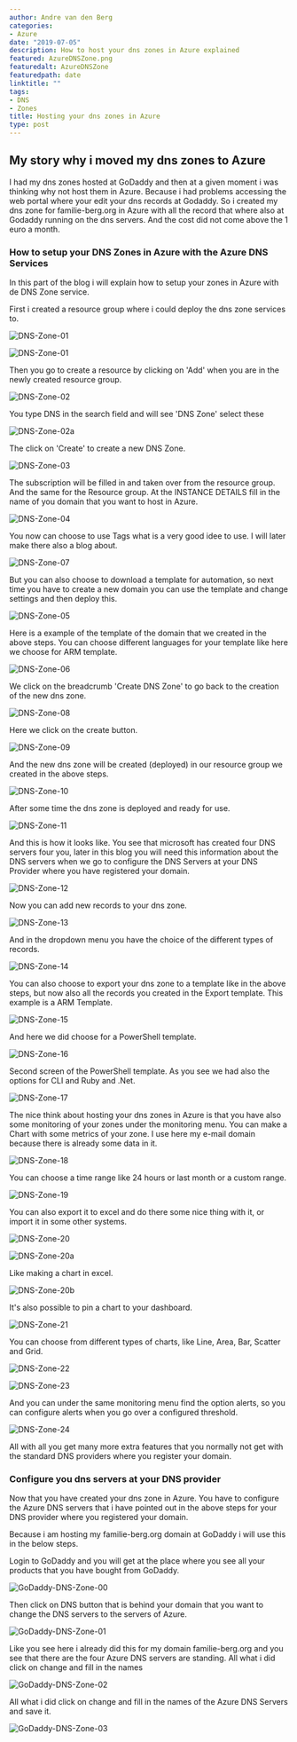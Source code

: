 ```yaml
---
author: Andre van den Berg
categories:
- Azure
date: "2019-07-05"
description: How to host your dns zones in Azure explained
featured: AzureDNSZone.png
featuredalt: AzureDNSZone
featuredpath: date
linktitle: ""
tags:
- DNS
- Zones
title: Hosting your dns zones in Azure
type: post
---
```


## My story why i moved my dns zones to Azure

I had my dns zones hosted at GoDaddy and then at a given moment i was thinking why not host them in Azure. Because i had problems accessing the web portal where your edit your dns records at Godaddy. So i created my dns zone for familie-berg.org in Azure with all the record that where also at Godaddy running on the dns servers. And the cost did not come above the 1 euro a month.

### How to setup your DNS Zones in Azure with the Azure DNS Services

In this part of the blog i will explain how to setup your zones in Azure with de DNS Zone service.

First i created a resource group where i could deploy the dns zone services to.

![DNS-Zone-01](images/Azure-DNS-Zone-000.png "DNS-Zone-00")

![DNS-Zone-01](images/Azure-DNS-Zone-001.png "DNS-Zone-01")

Then you go to create a resource by clicking on 'Add' when you are in the newly created resource group.

![DNS-Zone-02](images/Azure-DNS-Zone-002.png "DNS-Zone-02")

You type DNS in the search field and will see 'DNS Zone' select these

![DNS-Zone-02a](images/DNS-Zone-002.png "DNS-Zone-02a")

The click on 'Create' to create a new DNS Zone.

![DNS-Zone-03](images/Azure-DNS-Zone-003.png "DNS-Zone-03")

The subscription will be filled in and taken over from the resource group. And the same for the Resource group. At the INSTANCE DETAILS fill in the name of you domain that you want to host in Azure.

![DNS-Zone-04](images/Azure-DNS-Zone-004.png "DNS-Zone-04")

You now can choose to use Tags what is a very good idee to use. I will later make there also a blog about. 

![DNS-Zone-07](images/Azure-DNS-Zone-007.png "DNS-Zone-07")

But you can also choose to download a template for automation, so next time you have to create a new domain you can use the template and change settings and then deploy this.

![DNS-Zone-05](images/Azure-DNS-Zone-005.png "DNS-Zone-05")

Here is a example of the template of the domain that we created in the above steps. You can choose different languages for your template like here we choose for ARM template.

![DNS-Zone-06](images/Azure-DNS-Zone-006.png "DNS-Zone-06")

We click on the breadcrumb 'Create DNS Zone' to go back to the creation of the new dns zone.

![DNS-Zone-08](images/Azure-DNS-Zone-008.png "DNS-Zone-08")

Here we click on the create button.

![DNS-Zone-09](images/Azure-DNS-Zone-009.png "DNS-Zone-09")

And the new dns zone will be created (deployed) in our resource group we created in the above steps.

![DNS-Zone-10](images/Azure-DNS-Zone-010.png "DNS-Zone-10")

After some time the dns zone is deployed and ready for use.

![DNS-Zone-11](images/Azure-DNS-Zone-011.png "DNS-Zone-11")

And this is how it looks like. You see that microsoft has created four DNS servers four you, later in this blog you will need this information about the DNS servers when we go to configure the DNS Servers at your DNS Provider where you have registered your domain.

![DNS-Zone-12](images/Azure-DNS-Zone-012.png "DNS-Zone-12")

Now you can add new records to your dns zone.

![DNS-Zone-13](images/Azure-DNS-Zone-013.png "DNS-Zone-13")

And in the dropdown menu you have the choice of the different types of records.

![DNS-Zone-14](images/Azure-DNS-Zone-014.png "DNS-Zone-14")

You can also choose to export your dns zone to a template like in the above steps, but now also all the records you created in the Export template. This example is a ARM Template.

![DNS-Zone-15](images/Azure-DNS-Zone-015.png "DNS-Zone-15")

And here we did choose for a PowerShell template.

![DNS-Zone-16](images/Azure-DNS-Zone-016.png "DNS-Zone-16")

Second screen of the PowerShell template. As you see we had also the options for CLI and Ruby and .Net.

![DNS-Zone-17](images/Azure-DNS-Zone-017.png "DNS-Zone-17")

The nice think about hosting your dns zones in Azure is that you have also some monitoring of your zones under the monitoring menu. You can make a Chart with some metrics of your zone. I use here my e-mail domain because there is already some data in it.

![DNS-Zone-18](images/Azure-DNS-Zone-018.png "DNS-Zone-18")

You can choose a time range like 24 hours or last month or a custom range.

![DNS-Zone-19](images/Azure-DNS-Zone-019.png "DNS-Zone-19")

You can also export it to excel and do there some nice thing with it, or import it in some other systems.

![DNS-Zone-20](images/Azure-DNS-Zone-020.png "DNS-Zone-20")

![DNS-Zone-20a](images/Azure-DNS-Zone-020a.png "DNS-Zone-20a")

Like making a chart in excel.

![DNS-Zone-20b](images/Azure-DNS-Zone-020b.png "DNS-Zone-20b")

It's also possible to pin a chart to your dashboard.

![DNS-Zone-21](images/Azure-DNS-Zone-021.png "DNS-Zone-21")

You can choose from different types of charts, like Line, Area, Bar, Scatter and Grid.

![DNS-Zone-22](images/Azure-DNS-Zone-022.png "DNS-Zone-22")

![DNS-Zone-23](images/Azure-DNS-Zone-023.png "DNS-Zone-23")

And you can under the same monitoring menu find the option alerts, so you can configure alerts when you go over a configured threshold. 

![DNS-Zone-24](images/Azure-DNS-Zone-024.png "DNS-Zone-24")

All with all you get many more extra features that you normally not get with the standard DNS providers where you register your domain.

### Configure you dns servers at your DNS provider

Now that you have created your dns zone in Azure. You have to configure the Azure DNS servers that i have pointed out in the above steps for your DNS provider where you registered your domain.

Because i am hosting my familie-berg.org domain at GoDaddy i will use this in the below steps.

Login to GoDaddy and you will get at the place where you see all your products that you have bought from GoDaddy.

![GoDaddy-DNS-Zone-00](images/GoDaddy-DNS-Zone-000.png "GoDaddy-DNS-Zone-00")

Then click on DNS button that is behind your domain that you want to change the DNS servers to the servers of Azure.

![GoDaddy-DNS-Zone-01](images/GoDaddy-DNS-Zone-001.png "GoDaddy-DNS-Zone-01")

Like you see here i already did this for my domain familie-berg.org and you see that there are the four Azure DNS servers are standing. All what i did click on change and fill in the names 

![GoDaddy-DNS-Zone-02](images/GoDaddy-DNS-Zone-002.png "GoDaddy-DNS-Zone-02")

 All what i did click on change and fill in the names of the Azure DNS Servers and save it.

![GoDaddy-DNS-Zone-03](images/GoDaddy-DNS-Zone-003.png "GoDaddy-DNS-Zone-03")

